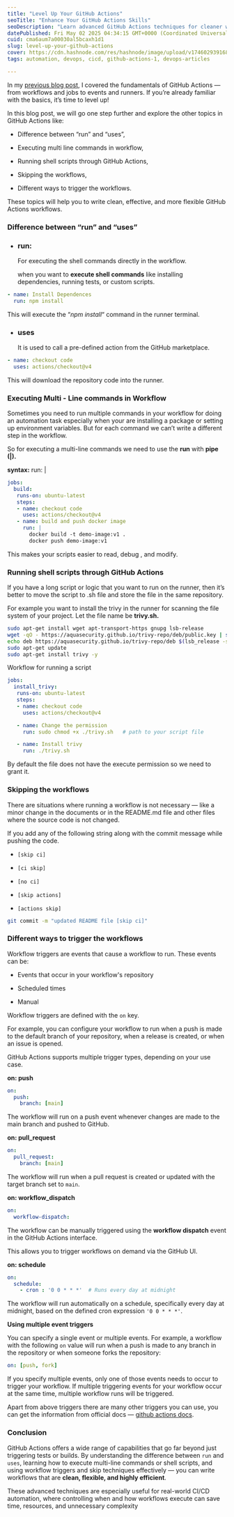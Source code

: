 ```yaml
---
title: "Level Up Your GitHub Actions"
seoTitle: "Enhance Your GitHub Actions Skills"
seoDescription: "Learn advanced GitHub Actions techniques for cleaner workflows, multi-line commands, and optimizing triggers and skips"
datePublished: Fri May 02 2025 04:34:15 GMT+0000 (Coordinated Universal Time)
cuid: cma6aum7a00030al5bcaxh1d1
slug: level-up-your-github-actions
cover: https://cdn.hashnode.com/res/hashnode/image/upload/v1746029391684/71ee6877-d25b-4a27-b247-e63e041f789f.png
tags: automation, devops, cicd, github-actions-1, devops-articles

---
```


In my [previous blog post](https://hashnode.com/post/cma218zo3000409legkvv5c4p), I covered the fundamentals of GitHub Actions — from workflows and jobs to events and runners. If you’re already familiar with the basics, it’s time to level up!

In this blog post, we will go one step further and explore the other topics in GitHub Actions like:

* Difference between “run” and “uses”,
    
* Executing multi line commands in workflow,
    
* Running shell scripts through GitHub Actions,
    
* Skipping the workflows,
    
* Different ways to trigger the workflows.
    

These topics will help you to write clean, effective, and more flexible GitHub Actions workflows.

### Difference between “run” and “uses”

* ### run:
    
    For executing the shell commands directly in the workflow.
    
    when you want to **execute shell commands** like installing dependencies, running tests, or custom scripts.
    

```yaml
- name: Install Dependences
  run: npm install
```

This will execute the “*npm install*“ command in the runner terminal.

* ### uses
    
    It is used to call a pre-defined action from the GitHub marketplace.
    

```yaml
- name: checkout code
  uses: actions/checkout@v4
```

This will download the repository code into the runner.

### Executing Multi - Line commands in Workflow

Sometimes you need to run multiple commands in your workflow for doing an automation task especially when your are installing a package or setting up environment variables. But for each command we can’t write a different step in the workflow.

So for executing a multi-line commands we need to use the **run** with **pipe (|).**

**syntax:** run: |

```yaml
jobs:
  build:
   runs-on: ubuntu-latest
   steps:
   - name: checkout code
     uses: actions/checkout@v4
   - name: build and push docker image
     run: |
       docker build -t demo-image:v1 .
       docker push demo-image:v1
```

This makes your scripts easier to read, debug , and modify.

### Running shell scripts through GitHub Actions

If you have a long script or logic that you want to run on the runner, then it’s better to move the script to .sh file and store the file in the same repository.

For example you want to install the trivy in the runner for scanning the file system of your project. Let the file name be **trivy.sh.**

```bash
sudo apt-get install wget apt-transport-https gnupg lsb-release
wget -qO - https://aquasecurity.github.io/trivy-repo/deb/public.key | sudo apt-key add -
echo deb https://aquasecurity.github.io/trivy-repo/deb $(lsb_release -sc) main | sudo tee -a /etc/apt/sources.list.d/trivy.list
sudo apt-get update
sudo apt-get install trivy -y
```

Workflow for running a script

```yaml
jobs:
  install_trivy:
   runs-on: ubuntu-latest
   steps:
   - name: checkout code
     uses: actions/checkout@v4

   - name: Change the permission
     run: sudo chmod +x ./trivy.sh   # path to your script file

   - name: Install trivy
     run: ./trivy.sh
```

By default the file does not have the execute permission so we need to grant it.

### Skipping the workflows

There are situations where running a workflow is not necessary — like a minor change in the documents or in the README.md file and other files where the source code is not changed.

If you add any of the following string along with the commit message while pushing the code.

* `[skip ci]`
    
* `[ci skip]`
    
* `[no ci]`
    
* `[skip actions]`
    
* `[actions skip]`
    

```bash
git commit -m "updated README file [skip ci]"
```

### Different ways to trigger the workflows

Workflow triggers are events that cause a workflow to run. These events can be:

* Events that occur in your workflow's repository
    
* Scheduled times
    
* Manual
    

Workflow triggers are defined with the `on` key.

For example, you can configure your workflow to run when a push is made to the default branch of your repository, when a release is created, or when an issue is opened.

GitHub Actions supports multiple trigger types, depending on your use case.

**on: push**

```yaml
on:
  push:
    branch: [main]
```

The workflow will run on a push event whenever changes are made to the main branch and pushed to GitHub.

**on: pull\_request**

```yaml
on:
  pull_request:
    branch: [main]
```

The workflow will run when a pull request is created or updated with the target branch set to `main`.

**on: workflow\_dispatch**

```yaml
on:
  workflow-dispatch:
```

The workflow can be manually triggered using the **workflow dispatch** event in the GitHub Actions interface.

This allows you to trigger workflows on demand via the GitHub UI.

**on: schedule**

```yaml
on:
  schedule:
    - cron : '0 0 * * *'  # Runs every day at midnight
```

The workflow will run automatically on a schedule, specifically every day at midnight, based on the defined cron expression `'0 0 * * *'`.

**Using multiple event triggers**

You can specify a single event or multiple events. For example, a workflow with the following `on` value will run when a push is made to any branch in the repository or when someone forks the repository:

```yaml
on: [push, fork]
```

If you specify multiple events, only one of those events needs to occur to trigger your workflow. If multiple triggering events for your workflow occur at the same time, multiple workflow runs will be triggered.

Apart from above triggers there are many other triggers you can use, you can get the information from official docs — [github actions docs](https://docs.github.com/en/actions/writing-workflows/choosing-when-your-workflow-runs/events-that-trigger-workflows).

### Conclusion

GitHub Actions offers a wide range of capabilities that go far beyond just triggering tests or builds. By understanding the difference between `run` and `uses`, learning how to execute multi-line commands or shell scripts, and using workflow triggers and skip techniques effectively — you can write workflows that are **clean, flexible, and highly efficient**.

These advanced techniques are especially useful for real-world CI/CD automation, where controlling when and how workflows execute can save time, resources, and unnecessary complexity